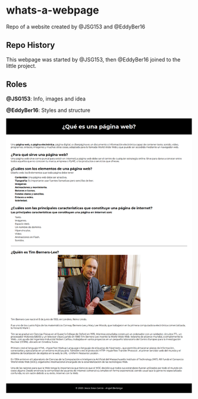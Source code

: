 # whats-a-webpage
Repo of a website created by @JSG153 and @EddyBer16

## Repo History
This webpage was started by @JSG153, then @EddyBer16 joined to the little project.

## Roles
**@JSG153**: Info, images and idea

**@EddyBer16**: Styles and structure

![](thumb.png)